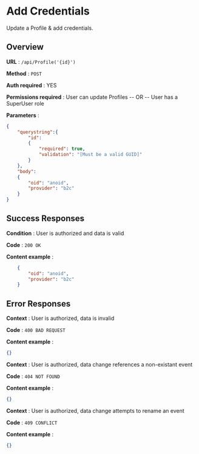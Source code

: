 # Add Credentials

Update a Profile & add credentials.

## Overview

**URL** : `/api/Profile('{id}')`

**Method** : `POST`

**Auth required** : YES

**Permissions required** : User can update Profiles -- OR -- User has a SuperUser role

**Parameters** :

```json
{
    "querystring":{
        "id":
        {
            "required": true,
            "validation": "[Must be a valid GUID]"
        }
    },
    "body":
    {
        "oid": "anoid",
        "provider": "b2c"
    }
}
```

## Success Responses

**Condition** : User is authorized and data is valid

**Code** : `200 OK`

**Content example** :

```json
    {
        "oid": "anoid",
        "provider": "b2c"
    }
```

## Error Responses

**Context** : User is authorized, data is invalid

**Code** : `400 BAD REQUEST`

**Content example** :

```json
{}
```

**Context** : User is authorized, data change references a non-existant event

**Code** : `404 NOT FOUND`

**Content example** :

```json
{}
```

**Context** : User is authorized, data change attempts to rename an event

**Code** : `409 CONFLICT`

**Content example** :

```json
{}
```
